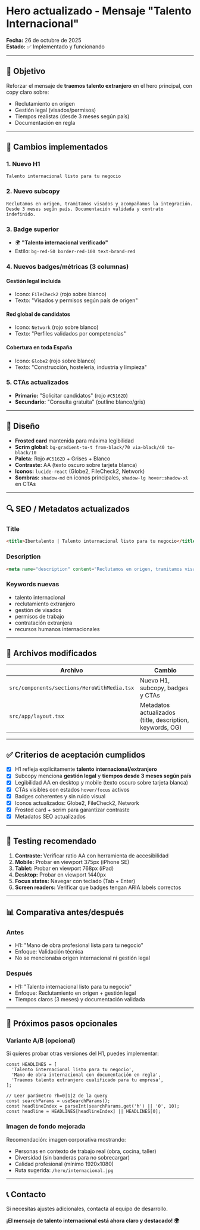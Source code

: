 # Hero actualizado - Mensaje "Talento Internacional"

**Fecha:** 26 de octubre de 2025  
**Estado:** ✅ Implementado y funcionando

---

## 🎯 Objetivo

Reforzar el mensaje de **traemos talento extranjero** en el hero principal, con copy claro sobre:
- Reclutamiento en origen
- Gestión legal (visados/permisos)
- Tiempos realistas (desde 3 meses según país)
- Documentación en regla

---

## 📝 Cambios implementados

### 1. Nuevo H1
```
Talento internacional listo para tu negocio
```

### 2. Nuevo subcopy
```
Reclutamos en origen, tramitamos visados y acompañamos la integración. 
Desde 3 meses según país. Documentación validada y contrato indefinido.
```

### 3. Badge superior
- 🌍 **"Talento internacional verificado"**
- Estilo: `bg-red-50 border-red-100 text-brand-red`

### 4. Nuevos badges/métricas (3 columnas)

#### Gestión legal incluida
- Icono: `FileCheck2` (rojo sobre blanco)
- Texto: "Visados y permisos según país de origen"

#### Red global de candidatos
- Icono: `Network` (rojo sobre blanco)
- Texto: "Perfiles validados por competencias"

#### Cobertura en toda España
- Icono: `Globe2` (rojo sobre blanco)
- Texto: "Construcción, hostelería, industria y limpieza"

### 5. CTAs actualizados
- **Primario:** "Solicitar candidatos" (rojo `#C5162D`)
- **Secundario:** "Consulta gratuita" (outline blanco/gris)

---

## 🎨 Diseño

- **Frosted card** mantenida para máxima legibilidad
- **Scrim global:** `bg-gradient-to-t from-black/70 via-black/40 to-black/10`
- **Paleta:** Rojo `#C5162D` + Grises + Blanco
- **Contraste:** AA (texto oscuro sobre tarjeta blanca)
- **Iconos:** `lucide-react` (Globe2, FileCheck2, Network)
- **Sombras:** `shadow-md` en iconos principales, `shadow-lg hover:shadow-xl` en CTAs

---

## 🔍 SEO / Metadatos actualizados

### Title
```html
<title>Ibertalento | Talento internacional listo para tu negocio</title>
```

### Description
```html
<meta name="description" content="Reclutamos en origen, tramitamos visados y acompañamos la integración. Desde 3 meses según país. Documentación validada y contrato indefinido." />
```

### Keywords nuevas
- talento internacional
- reclutamiento extranjero
- gestión de visados
- permisos de trabajo
- contratación extranjera
- recursos humanos internacionales

---

## 📂 Archivos modificados

| Archivo | Cambio |
|---------|--------|
| `src/components/sections/HeroWithMedia.tsx` | Nuevo H1, subcopy, badges y CTAs |
| `src/app/layout.tsx` | Metadatos actualizados (title, description, keywords, OG) |

---

## ✅ Criterios de aceptación cumplidos

- [x] H1 refleja explícitamente **talento internacional/extranjero**
- [x] Subcopy menciona **gestión legal** y **tiempos desde 3 meses según país**
- [x] Legibilidad AA en desktop y mobile (texto oscuro sobre tarjeta blanca)
- [x] CTAs visibles con estados `hover/focus` activos
- [x] Badges coherentes y sin ruido visual
- [x] Iconos actualizados: Globe2, FileCheck2, Network
- [x] Frosted card + scrim para garantizar contraste
- [x] Metadatos SEO actualizados

---

## 🧪 Testing recomendado

1. **Contraste:** Verificar ratio AA con herramienta de accesibilidad
2. **Mobile:** Probar en viewport 375px (iPhone SE)
3. **Tablet:** Probar en viewport 768px (iPad)
4. **Desktop:** Probar en viewport 1440px
5. **Focus states:** Navegar con teclado (Tab + Enter)
6. **Screen readers:** Verificar que badges tengan ARIA labels correctos

---

## 📊 Comparativa antes/después

### Antes
- H1: "Mano de obra profesional lista para tu negocio"
- Enfoque: Validación técnica
- No se mencionaba origen internacional ni gestión legal

### Después
- H1: "Talento internacional listo para tu negocio"
- Enfoque: Reclutamiento en origen + gestión legal
- Tiempos claros (3 meses) y documentación validada

---

## 🚀 Próximos pasos opcionales

### Variante A/B (opcional)
Si quieres probar otras versiones del H1, puedes implementar:

```tsx
const HEADLINES = [
  'Talento internacional listo para tu negocio',
  'Mano de obra internacional con documentación en regla',
  'Traemos talento extranjero cualificado para tu empresa',
];

// Leer parámetro ?h=0|1|2 de la query
const searchParams = useSearchParams();
const headlineIndex = parseInt(searchParams.get('h') || '0', 10);
const headline = HEADLINES[headlineIndex] || HEADLINES[0];
```

### Imagen de fondo mejorada
Recomendación: imagen corporativa mostrando:
- Personas en contexto de trabajo real (obra, cocina, taller)
- Diversidad (sin banderas para no sobrecargar)
- Calidad profesional (mínimo 1920x1080)
- Ruta sugerida: `/hero/internacional.jpg`

---

## 📞 Contacto

Si necesitas ajustes adicionales, contacta al equipo de desarrollo.

**¡El mensaje de talento internacional está ahora claro y destacado! 🌍**

